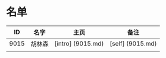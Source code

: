 
# 名单

|  ID    |  名字    |  主页    | 备注     |
| ---- | ---- | ---- | ---- |
|   9015   |    胡林森  |  [intro] (9015.md)   |   [self] (9015.md)  |
|      |      |      |      |

